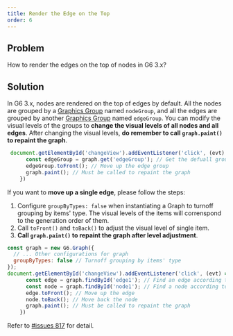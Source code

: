 ```yaml
---
title: Render the Edge on the Top
order: 6
---
```


## Problem
How to render the edges on the top of nodes in G6 3.x?

## Solution
In G6 3.x, nodes are rendered on the top of edges by default. All the nodes are grouped by a [Graphics Group](/en/docs/manual/advanced/keyconcept/graphics-group) named `nodeGroup`, and all the edges are grouped by another [Graphics Group](/en/docs/manual/advanced/keyconcept/graphics-group) named `edgeGroup`. You can modify the visual levels of the groups to **change the visual levels of all nodes and all edges**. After changing the visual levels, **do remember to call `graph.paint()` to repaint the graph**.

```javascript
 document.getElementById('changeView').addEventListener('click', (evt) => {
      const edgeGroup = graph.get('edgeGroup'); // Get the defuall group of edges
      edgeGroup.toFront(); // Move up the edge group
      graph.paint(); // Must be called to repaint the graph
    })
```

If you want to **move up a single edge**, please follow the steps:
1. Configure `groupByTypes: false` when instantiating a Graph to turnoff grouping by items' type. The visual levels of the items will correnspond to the generation order of them.
2. Call `toFront()` and `toBack()` to adjust the visual level of single item.
3. **Call `graph.paint()` to repaint the graph after level adjustment**.

```javascript
const graph = new G6.Graph({
  // ... Other configurations for graph
  groupByTypes: false // Turnoff grouping by items' type
});
document.getElementById('changeView').addEventListener('click', (evt) => {
      const edge = graph.findById('edge1'); // Find an edge according to the id
      const node = graph.findById('node1'); // Find a node according to the id
      edge.toFront(); // Move up the edge
      node.toBack(); // Move back the node
      graph.paint(); // Must be called to repaint the graph
    })
```

Refer to <a href='https://github.com/antvis/G6/issues/817' target='_blank'>#issues 817</a> for detail.
